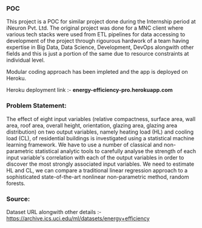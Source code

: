 ### POC
This project is a POC for similar project done during the Internship period at iNeuron Pvt. Ltd.
The original project was done for a MNC client where various tech stacks were used from ETL pipelines for data accessing to development of the project through rigourous hardwork of a team having expertise in Big Data, Data Science, Development, DevOps alongwith other fields and this is just a portion of the same due to resource constraints at individual level.

Modular coding approach has been impleted and the app is deployed on Heroku.

Heroku deployment link :- **energy-efficiency-pro.herokuapp.com**

### Problem Statement:
The effect of eight input variables (relative compactness, surface area, wall area, roof area, overall height, orientation, glazing area, glazing area distribution) on two output variables, namely heating load (HL) and cooling load (CL), of residential buildings is investigated using a statistical machine learning framework. We have to use a number of classical and non-parametric statistical analytic tools to carefully analyse the strength of each input variable's correlation with each of the output variables in order to discover the most strongly associated input variables. We need to estimate HL and CL, we can compare a traditional linear regression approach to a sophisticated state-of-the-art nonlinear non-parametric method, random forests.

### Source:
Dataset URL alongwith other details :- https://archive.ics.uci.edu/ml/datasets/energy+efficiency


